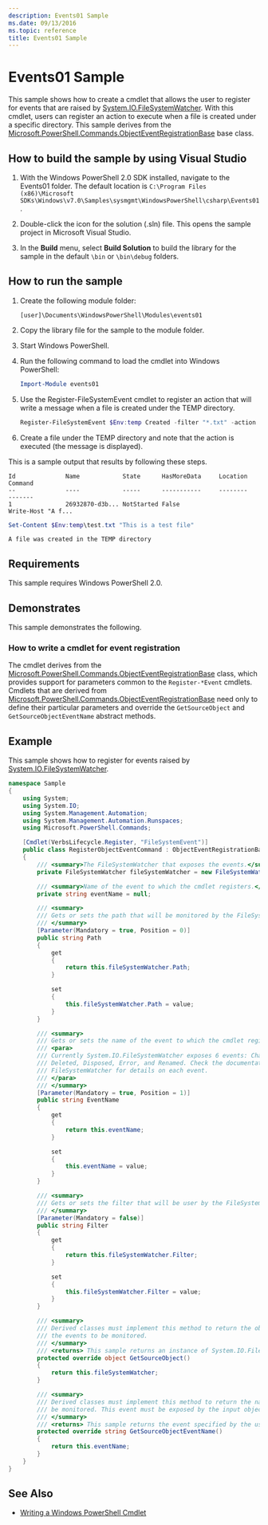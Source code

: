 ```yaml
---
description: Events01 Sample
ms.date: 09/13/2016
ms.topic: reference
title: Events01 Sample
---
```

# Events01 Sample

This sample shows how to create a cmdlet that allows the user to register for events that are raised
by [System.IO.FileSystemWatcher](/dotnet/api/System.IO.FileSystemWatcher). With this cmdlet, users
can register an action to execute when a file is created under a specific directory. This sample
derives from the [Microsoft.PowerShell.Commands.ObjectEventRegistrationBase][1] base class.

## How to build the sample by using Visual Studio

1. With the Windows PowerShell 2.0 SDK installed, navigate to the Events01 folder. The default
   location is
   `C:\Program Files (x86)\Microsoft SDKs\Windows\v7.0\Samples\sysmgmt\WindowsPowerShell\csharp\Events01`.

1. Double-click the icon for the solution (.sln) file. This opens the sample project in Microsoft
   Visual Studio.

1. In the **Build** menu, select **Build Solution** to build the library for the sample in the
   default `\bin` or `\bin\debug` folders.

## How to run the sample

1. Create the following module folder:

    `[user]\Documents\WindowsPowerShell\Modules\events01`

1. Copy the library file for the sample to the module folder.

1. Start Windows PowerShell.

1. Run the following command to load the cmdlet into Windows PowerShell:

    ```powershell
    Import-Module events01
    ```

1. Use the Register-FileSystemEvent cmdlet to register an action that will write a message when a
   file is created under the TEMP directory.

    ```powershell
    Register-FileSystemEvent $Env:temp Created -filter "*.txt" -action { Write-Host "A file was created in the TEMP directory" }
    ```

1. Create a file under the TEMP directory and note that the action is executed (the message is
   displayed).

This is a sample output that results by following these steps.

```output
Id              Name            State      HasMoreData     Location             Command
--              ----            -----      -----------     --------             -------
1               26932870-d3b... NotStarted False                                 Write-Host "A f...

```

```powershell
Set-Content $Env:temp\test.txt "This is a test file"
```

```output
A file was created in the TEMP directory
```

## Requirements

This sample requires Windows PowerShell 2.0.

## Demonstrates

This sample demonstrates the following.

### How to write a cmdlet for event registration

The cmdlet derives from the [Microsoft.PowerShell.Commands.ObjectEventRegistrationBase][1] class,
which provides support for parameters common to the `Register-*Event` cmdlets. Cmdlets that are
derived from [Microsoft.PowerShell.Commands.ObjectEventRegistrationBase][1] need only to define
their particular parameters and override the `GetSourceObject` and `GetSourceObjectEventName`
abstract methods.

## Example

This sample shows how to register for events raised by
[System.IO.FileSystemWatcher](/dotnet/api/System.IO.FileSystemWatcher).

```csharp
namespace Sample
{
    using System;
    using System.IO;
    using System.Management.Automation;
    using System.Management.Automation.Runspaces;
    using Microsoft.PowerShell.Commands;

    [Cmdlet(VerbsLifecycle.Register, "FileSystemEvent")]
    public class RegisterObjectEventCommand : ObjectEventRegistrationBase
    {
        /// <summary>The FileSystemWatcher that exposes the events.</summary>
        private FileSystemWatcher fileSystemWatcher = new FileSystemWatcher();

        /// <summary>Name of the event to which the cmdlet registers.</summary>
        private string eventName = null;

        /// <summary>
        /// Gets or sets the path that will be monitored by the FileSystemWatcher.
        /// </summary>
        [Parameter(Mandatory = true, Position = 0)]
        public string Path
        {
            get
            {
                return this.fileSystemWatcher.Path;
            }

            set
            {
                this.fileSystemWatcher.Path = value;
            }
        }

        /// <summary>
        /// Gets or sets the name of the event to which the cmdlet registers.
        /// <para>
        /// Currently System.IO.FileSystemWatcher exposes 6 events: Changed, Created,
        /// Deleted, Disposed, Error, and Renamed. Check the documentation of
        /// FileSystemWatcher for details on each event.
        /// </para>
        /// </summary>
        [Parameter(Mandatory = true, Position = 1)]
        public string EventName
        {
            get
            {
                return this.eventName;
            }

            set
            {
                this.eventName = value;
            }
        }

        /// <summary>
        /// Gets or sets the filter that will be user by the FileSystemWatcher.
        /// </summary>
        [Parameter(Mandatory = false)]
        public string Filter
        {
            get
            {
                return this.fileSystemWatcher.Filter;
            }

            set
            {
                this.fileSystemWatcher.Filter = value;
            }
        }

        /// <summary>
        /// Derived classes must implement this method to return the object that generates
        /// the events to be monitored.
        /// </summary>
        /// <returns> This sample returns an instance of System.IO.FileSystemWatcher</returns>
        protected override object GetSourceObject()
        {
            return this.fileSystemWatcher;
        }

        /// <summary>
        /// Derived classes must implement this method to return the name of the event to
        /// be monitored. This event must be exposed by the input object.
        /// </summary>
        /// <returns> This sample returns the event specified by the user with the -EventName parameter.</returns>
        protected override string GetSourceObjectEventName()
        {
            return this.eventName;
        }
    }
}
```

## See Also

- [Writing a Windows PowerShell Cmdlet](writing-a-windows-powershell-cmdlet.md)

[1]: /dotnet/api/Microsoft.PowerShell.Commands.ObjectEventRegistrationBase
